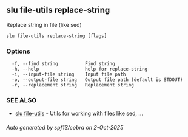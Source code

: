 ## slu file-utils replace-string

Replace string in file (like sed)

```
slu file-utils replace-string [flags]
```

### Options

```
  -f, --find string          Find string
  -h, --help                 help for replace-string
  -i, --input-file string    Input file path
  -o, --output-file string   Output file path (default is STDOUT)
  -r, --replacement string   Replacement string
```

### SEE ALSO

* [slu file-utils](slu_file-utils.md)	 - Utils for working with files like sed, ...

###### Auto generated by spf13/cobra on 2-Oct-2025
